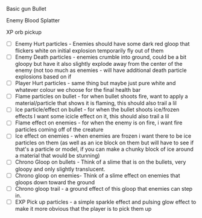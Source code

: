 Basic gun Bullet

Enemy Blood Splatter

XP orb pickup

- [ ] Enemy Hurt particles - Enemies should have some dark red gloop that flickers white on initial explosion temporarily fly out of them 
- [ ] Enemy Death particles - enemies crumble into ground, could be a bit gloopy but have it also slightly explode away from the center of the enemy (not too much as enemies - will have additional death particle explosions based on if 
- [ ] Player Hurt particles - same thing but maybe just pure white and whatever colour we choose for the final health bar
- [ ] Flame particles on bullet - for when bullet shoots fire, want to apply a material/particle that shows it is flaming, this should also trail a lil
- [ ] Ice particle/effect on bullet - for when the bullet shoots ice/frozen effects I want some icicle effect on it, this should also trail a lil 
- [ ] Flame effect on enemies - for when the enemy is on fire, i want fire particles coming off of the creature
- [ ] Ice effect on enemies - when enemies are frozen i want there to be ice particles on them (as well as an ice block on them but will have to see if that's a particle or model, if you can make a chunky block of ice around a material that would be stunning) 
- [ ] Chrono Gloop on bullets - Think of a slime that is on the bullets, very gloopy and only slightly translucent.  
- [ ] Chrono gloop on enemies- Think of a slime effect on enemies that gloops down toward the ground 
- [ ] Chrono gloop trail - a ground effect of this gloop that enemies can step in.
- [ ] EXP Pick up particles - a simple sparkle effect and pulsing glow effect to make it more obvious that the player is to pick them up